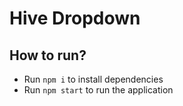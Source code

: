 # Hive Dropdown

## How to run?

* Run `npm i` to install dependencies
* Run `npm start` to run the application
